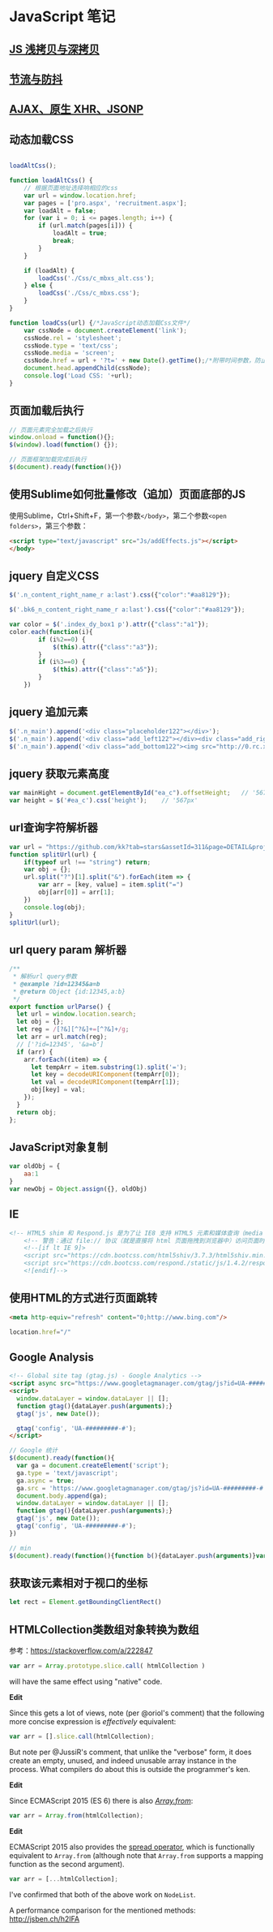 # JavaScript 笔记

## [JS 浅拷贝与深拷贝](./js/js-object-clone.md)

## [节流与防抖](./js/js-throttle-debounce.md)

## [AJAX、原生 XHR、JSONP](/files/js/ajax-demo)

## 动态加载CSS

```javascript

loadAltCss();

function loadAltCss() {
    // 根据页面地址选择响相应的css
    var url = window.location.href;
    var pages = ['pro.aspx', 'recruitment.aspx'];
    var loadAlt = false;
    for (var i = 0; i <= pages.length; i++) {
        if (url.match(pages[i])) {
            loadAlt = true;
            break;
        }
    }

    if (loadAlt) {
        loadCss('./Css/c_mbxs_alt.css');
    } else {
        loadCss('./Css/c_mbxs.css');
    }
}

function loadCss(url) {/*JavaScript动态加载Css文件*/
    var cssNode = document.createElement('link');
    cssNode.rel = 'stylesheet';
    cssNode.type = 'text/css';
    cssNode.media = 'screen';
    cssNode.href = url + '?t=' + new Date().getTime();/*附带时间参数，防止缓存*/
    document.head.appendChild(cssNode);
    console.log('Load CSS: '+url);
}
```

## 页面加载后执行

```javascript
// 页面元素完全加载之后执行
window.onload = function(){};
$(window).load(function() {});

// 页面框架加载完成后执行
$(document).ready(function(){})
```


## 使用Sublime如何批量修改（追加）页面底部的JS

使用Sublime，Ctrl+Shift+F，第一个参数`</body>`，第二个参数`<open folders>`，第三个参数：

```html
<script type="text/javascript" src="Js/addEffects.js"></script>
</body>
```


## jquery 自定义CSS

```javascript
$('.n_content_right_name_r a:last').css({"color":"#aa8129"});

$('.bk6_n_content_right_name_r a:last').css({"color":"#aa8129"});

var color = $('.index_dy_box1 p').attr({"class":"a1"});
color.each(function(i){
        if (i%2==0) {
            $(this).attr({"class":"a3"});
        }
        if (i%3==0) {
            $(this).attr({"class":"a5"});
        }
    })
```

## jquery 追加元素

```javascript
$('.n_main').append('<div class="placeholder122"></div>');
$('.n_main').append('<div class="add_left122"></div><div class="add_right122"></div>');
$('.n_main').append('<div class="add_bottom122"><img src="http://0.rc.xiniu.com/g2/M00/61/DD/CgAGe1qeU0SAPfBnAAAMZ1rzPMs531.png"></div>');
```


## jquery 获取元素高度

```javascript
var mainHight = document.getElementById("ea_c").offsetHeight;   // '567'
var height = $('#ea_c').css('height');    // '567px'
```


## url查询字符解析器

```js
var url = "https://github.com/kk?tab=stars&assetId=311&page=DETAIL&projectPhase=2";
function splitUrl(url) {
    if(typeof url !== "string") return;
    var obj = {};
    url.split("?")[1].split("&").forEach(item => {
        var arr = [key, value] = item.split("=")
        obj[arr[0]] = arr[1];
    })
    console.log(obj);
}
splitUrl(url);
```

## url query param 解析器

```js
/**
 * 解析url query参数
 * @example ?id=12345&a=b
 * @return Object {id:12345,a:b}
 */
export function urlParse() {
  let url = window.location.search;
  let obj = {};
  let reg = /[?&][^?&]+=[^?&]+/g;
  let arr = url.match(reg);
  // ['?id=12345', '&a=b']
  if (arr) {
    arr.forEach((item) => {
      let tempArr = item.substring(1).split('=');
      let key = decodeURIComponent(tempArr[0]);
      let val = decodeURIComponent(tempArr[1]);
      obj[key] = val;
    });
  }
  return obj;
};
```


## JavaScript对象复制

```js
var oldObj = {
    aa:1
}
var newObj = Object.assign({}, oldObj)
```

## IE

```html
<!-- HTML5 shim 和 Respond.js 是为了让 IE8 支持 HTML5 元素和媒体查询（media queries）功能 -->
    <!-- 警告：通过 file:// 协议（就是直接将 html 页面拖拽到浏览器中）访问页面时 Respond.js 不起作用 -->
    <!--[if lt IE 9]>
    <script src="https://cdn.bootcss.com/html5shiv/3.7.3/html5shiv.min.js"></script>
    <script src="https://cdn.bootcss.com/respond./static/js/1.4.2/respond.min.js"></script>
    <![endif]-->

```

## 使用HTML的方式进行页面跳转

```html
<meta http-equiv="refresh" content="0;http://www.bing.com"/>
```

```js
location.href="/"
```

## Google Analysis

```html
<!-- Global site tag (gtag.js) - Google Analytics -->
<script async src="https://www.googletagmanager.com/gtag/js?id=UA-#########-#"></script>
<script>
  window.dataLayer = window.dataLayer || [];
  function gtag(){dataLayer.push(arguments);}
  gtag('js', new Date());

  gtag('config', 'UA-#########-#');
</script>
```

```js
// Google 统计
$(document).ready(function(){
  var ga = document.createElement('script');
  ga.type = 'text/javascript';
  ga.async = true;
  ga.src = 'https://www.googletagmanager.com/gtag/js?id=UA-#########-#';
  document.body.append(ga);
  window.dataLayer = window.dataLayer || [];
  function gtag(){dataLayer.push(arguments);}
  gtag('js', new Date());
  gtag('config', 'UA-#########-#');
})
```

```js
// min
$(document).ready(function(){function b(){dataLayer.push(arguments)}var a=document.createElement("script");a.type="text/javascript";a.async=!0;a.src="https://www.googletagmanager.com/gtag/js?id=UA-#########-#";document.body.append(a);window.dataLayer=window.dataLayer||[];b("js",new Date);b("config","UA-#########-#")});
```

## 获取该元素相对于视口的坐标
```js
let rect = Element.getBoundingClientRect()
```

## HTMLCollection类数组对象转换为数组

参考：https://stackoverflow.com/a/222847

```js
var arr = Array.prototype.slice.call( htmlCollection )
```

will have the same effect using "native" code.

**Edit**

Since this gets a lot of views, note (per @oriol's comment) that the following more concise expression is *effectively* equivalent:

```js
var arr = [].slice.call(htmlCollection);
```

But note per @JussiR's comment, that unlike the "verbose" form, it  does create an empty, unused, and indeed unusable array instance in the  process.  What compilers do about this is outside the programmer's ken.

**Edit**

Since ECMAScript 2015 (ES 6) there is also [*Array.from*](http://ecma-international.org/ecma-262/8.0/#sec-array.from):

```js
var arr = Array.from(htmlCollection);
```

**Edit**

ECMAScript 2015 also provides the [spread operator](https://developer.mozilla.org/en-US/docs/Web/JavaScript/Reference/Operators/Spread_syntax), which is functionally equivalent to `Array.from` (although note that `Array.from` supports a mapping function as the second argument).

```js
var arr = [...htmlCollection];
```

I've confirmed that both of the above work on `NodeList`.

A performance comparison for the mentioned methods: http://jsben.ch/h2IFA
